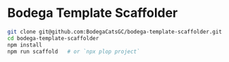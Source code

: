 # Bodega Template Scaffolder

```bash
git clone git@github.com:BodegaCatsGC/bodega-template-scaffolder.git
cd bodega-template-scaffolder
npm install
npm run scaffold   # or `npx plop project`
